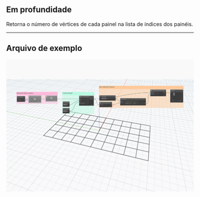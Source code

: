 ## Em profundidade
Retorna o número de vértices de cada painel na lista de índices dos painéis.
___
## Arquivo de exemplo

![GetNumPanelVertices](./Autodesk.DesignScript.Geometry.PanelSurface.GetNumPanelVertices_img.jpg)
